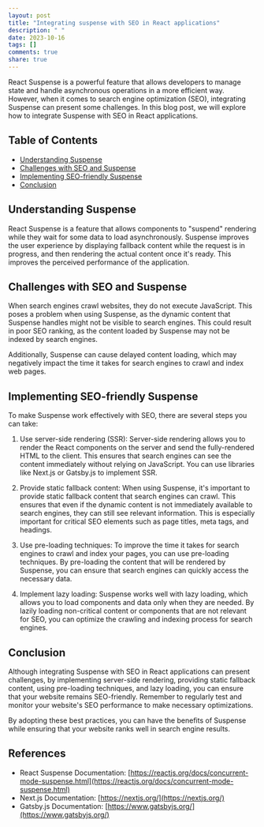 ```yaml
---
layout: post
title: "Integrating suspense with SEO in React applications"
description: " "
date: 2023-10-16
tags: []
comments: true
share: true
---
```


React Suspense is a powerful feature that allows developers to manage state and handle asynchronous operations in a more efficient way. However, when it comes to search engine optimization (SEO), integrating Suspense can present some challenges. In this blog post, we will explore how to integrate Suspense with SEO in React applications.

## Table of Contents
- [Understanding Suspense](#understanding-suspense)
- [Challenges with SEO and Suspense](#challenges-with-seo-and-suspense)
- [Implementing SEO-friendly Suspense](#implementing-seo-friendly-suspense)
- [Conclusion](#conclusion)

## Understanding Suspense

React Suspense is a feature that allows components to "suspend" rendering while they wait for some data to load asynchronously. Suspense improves the user experience by displaying fallback content while the request is in progress, and then rendering the actual content once it's ready. This improves the perceived performance of the application.

## Challenges with SEO and Suspense

When search engines crawl websites, they do not execute JavaScript. This poses a problem when using Suspense, as the dynamic content that Suspense handles might not be visible to search engines. This could result in poor SEO ranking, as the content loaded by Suspense may not be indexed by search engines.

Additionally, Suspense can cause delayed content loading, which may negatively impact the time it takes for search engines to crawl and index web pages.

## Implementing SEO-friendly Suspense

To make Suspense work effectively with SEO, there are several steps you can take:

1. Use server-side rendering (SSR): Server-side rendering allows you to render the React components on the server and send the fully-rendered HTML to the client. This ensures that search engines can see the content immediately without relying on JavaScript. You can use libraries like Next.js or Gatsby.js to implement SSR.

2. Provide static fallback content: When using Suspense, it's important to provide static fallback content that search engines can crawl. This ensures that even if the dynamic content is not immediately available to search engines, they can still see relevant information. This is especially important for critical SEO elements such as page titles, meta tags, and headings.

3. Use pre-loading techniques: To improve the time it takes for search engines to crawl and index your pages, you can use pre-loading techniques. By pre-loading the content that will be rendered by Suspense, you can ensure that search engines can quickly access the necessary data.

4. Implement lazy loading: Suspense works well with lazy loading, which allows you to load components and data only when they are needed. By lazily loading non-critical content or components that are not relevant for SEO, you can optimize the crawling and indexing process for search engines.

## Conclusion

Although integrating Suspense with SEO in React applications can present challenges, by implementing server-side rendering, providing static fallback content, using pre-loading techniques, and lazy loading, you can ensure that your website remains SEO-friendly. Remember to regularly test and monitor your website's SEO performance to make necessary optimizations.

By adopting these best practices, you can have the benefits of Suspense while ensuring that your website ranks well in search engine results.

## References
- React Suspense Documentation: [https://reactjs.org/docs/concurrent-mode-suspense.html](https://reactjs.org/docs/concurrent-mode-suspense.html)
- Next.js Documentation: [https://nextjs.org/](https://nextjs.org/)
- Gatsby.js Documentation: [https://www.gatsbyjs.org/](https://www.gatsbyjs.org/)
